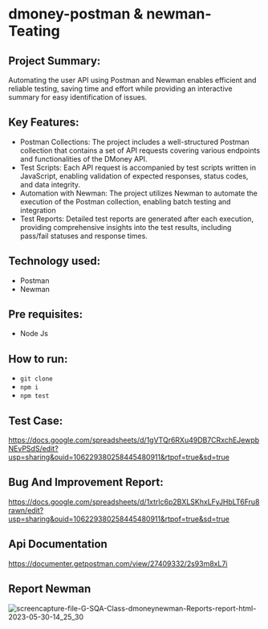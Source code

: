 # dmoney-postman & newman-Teating

## Project Summary:
Automating the user API using Postman and Newman enables efficient and reliable testing, saving time and effort while providing an interactive summary for easy identification of issues.

## Key Features:

- Postman Collections: The project includes a well-structured Postman collection that contains a set of API requests covering various endpoints and functionalities of the DMoney API.
- Test Scripts: Each API request is accompanied by test scripts written in JavaScript, enabling validation of expected responses, status codes, and data integrity.
- Automation with Newman: The project utilizes Newman to automate the execution of the Postman collection, enabling batch testing and integration
- Test Reports: Detailed test reports are generated after each execution, providing comprehensive insights into the test results, including pass/fail statuses and response times.


## Technology used:

- Postman
- Newman

## Pre requisites:
- Node Js

## How to run:

- ```git clone ```
- ```npm i```
- ```npm test```

## Test Case:
https://docs.google.com/spreadsheets/d/1gVTQr6RXu49DB7CRxchEJewpbNEvPSdS/edit?usp=sharing&ouid=106229380258445480911&rtpof=true&sd=true

## Bug And Improvement Report:

https://docs.google.com/spreadsheets/d/1xtrlc6p2BXLSKhxLFyJHbLT6Fru8rawn/edit?usp=sharing&ouid=106229380258445480911&rtpof=true&sd=true

## Api Documentation

https://documenter.getpostman.com/view/27409332/2s93m8xL7i

## Report Newman

![screencapture-file-G-SQA-Class-dmoneynewman-Reports-report-html-2023-05-30-14_25_30](https://github.com/PrattayDhar/dmoney-newman-Teating/assets/93048656/2ae2ee45-f6ef-483f-98eb-798b4ec98cb9)

